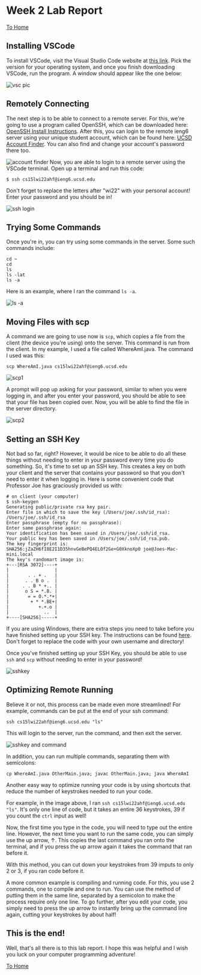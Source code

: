 # **Week 2 Lab Report**

[To Home](https://matthewrsun.github.io/cse15l-lab-reports/)

## **Installing VSCode**

To install VSCode, visit the Visual Studio Code website at [this link](https://code.visualstudio.com/). Pick the version for your operating system, and once you finish downloading VSCode, run the program. A window should appear like the one below:

![vsc pic](LabPics/Lab1-1.png)

## **Remotely Connecting**

The next step is to be able to connect to a remote server. For this, we're going to use a program called OpenSSH, which can be downloaded here: [OpenSSH Install Instructions](https://docs.microsoft.com/en-us/windows-server/administration/openssh/openssh_install_firstuse). After this, you can login to the remote ieng6 server using your unique student account, which can be found here: [UCSD Account Finder](https://sdacs.ucsd.edu/~icc/index.php). You can also find and change your account's password there too.

![account finder](LabPics/Lab1-2b.png)
Now, you are able to login to a remote server using the VSCode terminal. Open up a terminal and run this code:

`$ ssh cs15lwi22ahf@ieng6.ucsd.edu`

Don't forget to replace the letters after "wi22" with your personal account! Enter your password and you should be in!

![ssh login](LabPics/Lab1-2.png)

## **Trying Some Commands**

Once you're in, you can try using some commands in the server. Some such commands include:

```
cd ~
cd
ls
ls -lat
ls -a
```

Here is an example, where I ran the command `ls -a`.

![ls -a](LabPics/Lab1-3.png)

## **Moving Files with scp**

A command we are going to use now is `scp`, which copies a file from the client (the device you're using) onto the server. This command is run from the client. In my example, I used a file called WhereAmI.java. The command I used was this:

`scp WhereAmI.java cs15lwi22ahf@ieng6.ucsd.edu`

![scp1](LabPics/Lab1-4.png)

A prompt will pop up asking for your password, similar to when you were logging in, and after you enter your password, you should be able to see that your file has been copied over. Now, you will be able to find the file in the server directory.

![scp2](LabPics/Lab1-4b.png)

## **Setting an SSH Key**

Not bad so far, right? However, it would be nice to be able to do all these things without needing to enter in your password every time you do something. So, it's time to set up an SSH key. This creates a key on both your client and the server that contains your password so that you don't need to enter it when logging in. Here is some convenient code that Professor Joe has graciously provided us with:

```
# on client (your computer)
$ ssh-keygen
Generating public/private rsa key pair.
Enter file in which to save the key (/Users/joe/.ssh/id_rsa): /Users/joe/.ssh/id_rsa
Enter passphrase (empty for no passphrase): 
Enter same passphrase again: 
Your identification has been saved in /Users/joe/.ssh/id_rsa.
Your public key has been saved in /Users/joe/.ssh/id_rsa.pub.
The key fingerprint is:
SHA256:jZaZH6fI8E2I1D35hnvGeBePQ4ELOf2Ge+G0XknoXp0 joe@Joes-Mac-mini.local
The key's randomart image is:
+---[RSA 3072]----+
|                 |
|       . . + .   |
|      . . B o .  |
|     . . B * +.. |
|      o S = *.B. |
|       = = O.*.*+|
|        + * *.BE+|
|           +.+.o |
|             ..  |
+----[SHA256]-----+
```

If you are using Windows, there are extra steps you need to take before you have finished setting up your SSH key. The instructions can be found [here](https://docs.microsoft.com/en-us/windows-server/administration/openssh/openssh_keymanagement#user-key-generation). Don't forget to replace the code with your own username and directory!

Once you've finished setting up your SSH Key, you should be able to use `ssh` and `scp` without needing to enter in your password!

![sshkey](LabPics/Lab1-5.png)

## **Optimizing Remote Running**

Believe it or not, this process can be made even more streamlined! For example, commands can be put at the end of your ssh command:

`ssh cs15lwi22ahf@ieng6.ucsd.edu "ls"`

This will login to the server, run the command, and then exit the server.

![sshkey and command](LabPics/Lab1-6.png)

In addition, you can run multiple commands, separating them with semicolons:

`cp WhereAmI.java OtherMain.java; javac OtherMain.java; java WhereAmI`

Another easy way to optimize running your code is by using shortcuts that reduce the number of keystrokes needed to run your code.

For example, in the image above, I ran `ssh cs15lwi22ahf@ieng6.ucsd.edu "ls"`. It's only one line of code, but it takes an entire 36 keystrokes, 39 if you count the `ctrl` input as well!

Now, the first time you type in the code, you will need to type out the entire line. However, the next time you want to run the same code, you can simply use the up arrow, ↑. This copies the last command you ran onto the terminal, and if you press the up arrow again it takes the command that ran before it.

With this method, you can cut down your keystrokes from 39 imputs to only 2 or 3, if you ran code before it.

A more common example is compiling and running code. For this, you use 2 commands, one to compile and one to run. You can use the method of putting them in the same line, separated by a semicolon to make the process require only one line. To go further, after you edit your code, you simply need to press the up arrow to instantly bring up the command line again, cutting your keystrokes by about half!

## **This is the end!**

Well, that's all there is to this lab report. I hope this was helpful and I wish you luck on your computer programming adventure!

[To Home](https://matthewrsun.github.io/cse15l-lab-reports/)
